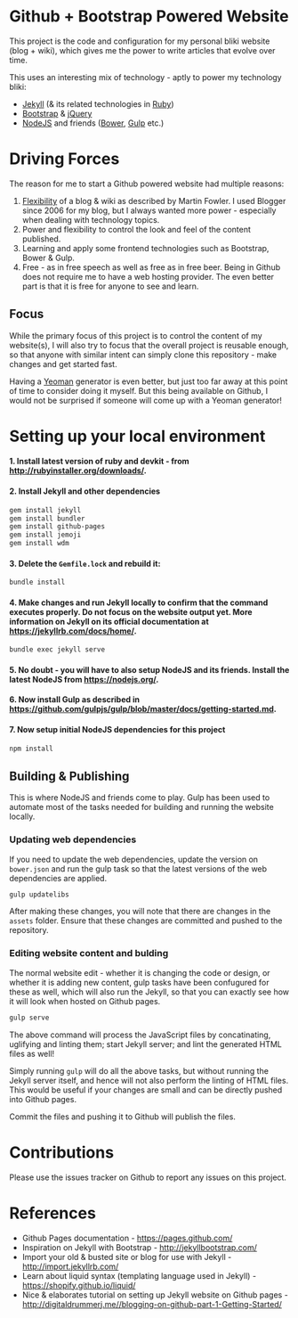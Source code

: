 # Github + Bootstrap Powered Website
This project is the code and configuration for my personal bliki website (blog + wiki), which gives me the power to write articles that evolve over time.

This uses an interesting mix of technology - aptly to power my technology bliki:
* [Jekyll](https://jekyllrb.com) (& its related technologies in [Ruby](https://www.ruby-lang.org))
* [Bootstrap](http://getbootstrap.com/) & [jQuery](https://jquery.com/)
* [NodeJS](https://nodejs.org) and friends ([Bower](https://bower.io/), [Gulp](http://gulpjs.com/) etc.)

# Driving Forces
The reason for me to start a Github powered website had multiple reasons:

1. [Flexibility](http://www.martinfowler.com/bliki/WhatIsaBliki.html) of a blog & wiki as described by Martin Fowler. I used Blogger since 2006 for my blog, but I always wanted more power - especially when dealing with technology topics.
2. Power and flexibility to control the look and feel of the content published.
3. Learning and apply some frontend technologies such as Bootstrap, Bower & Gulp.
4. Free - as in free speech as well as free as in free beer. Being in Github does not require me to have a web hosting provider. The even better part is that it is free for anyone to see and learn. 

## Focus
While the primary focus of this project is to control the content of my website(s), I will also try to focus that the overall project is reusable enough, so that anyone with similar intent can simply clone this repository - make changes and get started fast.

Having a [Yeoman](http://yeoman.io/) generator is even better, but just too far away at this point of time to consider doing it myself. But this being available on Github, I would not be surprised if someone will come up with a Yeoman generator!

# Setting up your local environment
#### 1. Install latest version of ruby and devkit - from http://rubyinstaller.org/downloads/.

#### 2. Install Jekyll and other dependencies

```bash
gem install jekyll
gem install bundler
gem install github-pages
gem install jemoji
gem install wdm
```
#### 3. Delete the ```Gemfile.lock``` and rebuild it:

```bash
bundle install
```

#### 4. Make changes and run Jekyll locally to confirm that the command executes properly. Do not focus on the website output yet. More information on Jekyll on its official documentation at https://jekyllrb.com/docs/home/.
```bash
bundle exec jekyll serve
```

#### 5. No doubt - you will have to also setup NodeJS and its friends. Install the latest NodeJS from https://nodejs.org/.

#### 6. Now install Gulp as described in https://github.com/gulpjs/gulp/blob/master/docs/getting-started.md.

#### 7. Now setup initial NodeJS dependencies for this project

```bash
npm install
```

## Building & Publishing
This is where NodeJS and friends come to play. Gulp has been used to automate most of the tasks needed for building and running the website locally.

### Updating web dependencies
If you need to update the web dependencies, update the version on ```bower.json``` and run the gulp task so that the latest versions of the web dependencies are applied.
```bash
gulp updatelibs
```

After making these changes, you will note that there are changes in the ```assets``` folder. Ensure that these changes are committed and pushed to the repository.

### Editing website content and bulding
The normal website edit - whether it is changing the code or design, or whether it is adding new content, gulp tasks have been confugured for these as well, which will also run the Jekyll, so that you can exactly see how it will look when hosted on Github pages.

```bash
gulp serve
```

The above command will process the JavaScript files by concatinating, uglifying and linting them; start Jekyll server; and lint the generated HTML files as well!

Simply running ```gulp``` will do all the above tasks, but without running the Jekyll server itself, and hence will not also perform the linting of HTML files. This would be useful if your changes are small and can be directly pushed into Github pages.

Commit the files and pushing it to Github will publish the files.

# Contributions
Please use the issues tracker on Github to report any issues on this project. 

# References
* Github Pages documentation - https://pages.github.com/
* Inspiration on Jekyll with Bootstrap - http://jekyllbootstrap.com/
* Import your old & busted site or blog for use with Jekyll - http://import.jekyllrb.com/
* Learn about liquid syntax (templating language used in Jekyll) - https://shopify.github.io/liquid/
* Nice & elaborates tutorial on setting up Jekyll website on Github pages - http://digitaldrummerj.me//blogging-on-github-part-1-Getting-Started/
